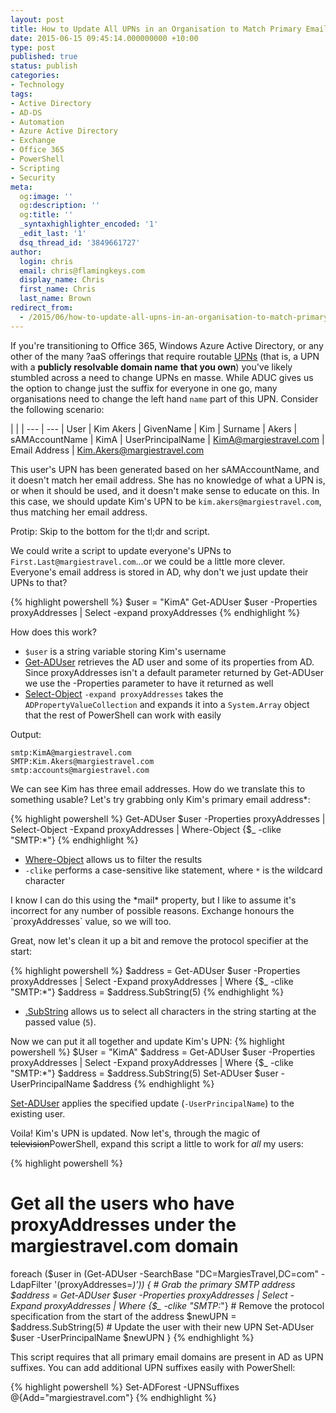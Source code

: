 ```yaml
---
layout: post
title: How to Update All UPNs in an Organisation to Match Primary Email Address
date: 2015-06-15 09:45:14.000000000 +10:00
type: post
published: true
status: publish
categories:
- Technology
tags:
- Active Directory
- AD-DS
- Automation
- Azure Active Directory
- Exchange
- Office 365
- PowerShell
- Scripting
- Security
meta:
  og:image: ''
  og:description: ''
  og:title: ''
  _syntaxhighlighter_encoded: '1'
  _edit_last: '1'
  dsq_thread_id: '3849661727'
author:
  login: chris
  email: chris@flamingkeys.com
  display_name: Chris
  first_name: Chris
  last_name: Brown
redirect_from:
  - /2015/06/how-to-update-all-upns-in-an-organisation-to-match-primary-email-address/
---
```

If you're transitioning to Office 365, Windows Azure Active Directory, or any other of the many ?aaS offerings that require routable [UPNs](https://msdn.microsoft.com/en-us/library/ms677605(v=vs.85).aspx) (that is, a UPN with a **publicly resolvable domain name** **that you own**) you've likely stumbled across a need to change UPNs en masse. While ADUC gives us the option to change just the suffix for everyone in one go, many organisations need to change the left hand `name` part of this UPN.
Consider the following scenario:

|     | 
| --- | ---
| User | Kim Akers
| GivenName | Kim
| Surname | Akers
| sAMAccountName | KimA
| UserPrincipalName | KimA@margiestravel.com
| Email Address | Kim.Akers@margiestravel.com

This user's UPN has been generated based on her sAMAccountName, and it doesn't match her email address. She has no knowledge of what a UPN is, or when it should be used, and it doesn't make sense to educate on this. In this case, we should update Kim's UPN to be `kim.akers@margiestravel.com`, thus matching her email address.

<aside class="aside-info">Protip: Skip to the bottom for the tl;dr and script.</aside>

We could write a script to update everyone's UPNs to `First.Last@margiestravel.com`...or we could be a little more clever. Everyone's email address is stored in AD, why don't we just update their UPNs to that?

{% highlight powershell %}
$user = "KimA"
Get-ADUser $user -Properties proxyAddresses | Select -expand proxyAddresses
{% endhighlight %}

How does this work?

* `$user` is a string variable storing Kim's username
* [Get-ADUser](https://technet.microsoft.com/en-au/library/ee617241.aspx) retrieves the AD user and some of its properties from AD. Since proxyAddresses isn't a default parameter returned by Get-ADUser we use the -Properties parameter to have it returned as well
* [Select-Object](https://technet.microsoft.com/en-us/library/hh849895.aspx) `-expand proxyAddresses` takes the `ADPropertyValueCollection` and expands it into a `System.Array` object that the rest of PowerShell can work with easily

Output:

    smtp:KimA@margiestravel.com
    SMTP:Kim.Akers@margiestravel.com
    smtp:accounts@margiestravel.com

We can see Kim has three email addresses. How do we translate this to something usable?
Let's try grabbing only Kim's primary email address*:

{% highlight powershell %}
Get-ADUser $user -Properties proxyAddresses | Select-Object -Expand proxyAddresses | Where-Object {$_ -clike "SMTP:*"}
{% endhighlight %}

* [Where-Object](https://technet.microsoft.com/en-au/library/ee177028.aspx) allows us to filter the results
* `-clike` performs a case-sensitive like statement, where `*` is the wildcard character

<aside class="aside-info"> I know I can do this using the *mail* property, but I like to assume it's incorrect for any number of possible reasons. Exchange honours the `proxyAddresses` value, so we will too.</aside>

Great, now let's clean it up a bit and remove the protocol specifier at the start:

{% highlight powershell %}
$address = Get-ADUser $user -Properties proxyAddresses | Select -Expand proxyAddresses | Where {$_ -clike "SMTP:*"}
$address = $address.SubString(5)
{% endhighlight %}

* [.SubString](https://msdn.microsoft.com/en-us/library/system.string.substring(v=vs.110).aspx) allows us to select all characters in the string starting at the passed value (`5`).

Now we can put it all together and update Kim's UPN:
{% highlight powershell %}
$User = "KimA"
$address = Get-ADUser $user -Properties proxyAddresses | Select -Expand proxyAddresses | Where {$_ -clike "SMTP:*"}
$address = $address.SubString(5)
Set-ADUser $user -UserPrincipalName $address
{% endhighlight %}

[Set-ADUser](https://technet.microsoft.com/en-au/library/ee617215.aspx) applies the specified update (`-UserPrincipalName`) to the existing user.

Voila! Kim's UPN is updated. Now let's, through the magic of <del>television</del>PowerShell, expand this script a little to work for *all* my users:

{% highlight powershell %}
# Get all the users who have proxyAddresses under the margiestravel.com domain
foreach ($user in (Get-ADUser -SearchBase "DC=MargiesTravel,DC=com" -LdapFilter '(proxyAddresses=*)')) {
	# Grab the primary SMTP address
	$address = Get-ADUser $user -Properties proxyAddresses | Select -Expand proxyAddresses | Where {$_ -clike "SMTP:*"}
	# Remove the protocol specification from the start of the address
	$newUPN = $address.SubString(5)
	# Update the user with their new UPN
	Set-ADUser $user -UserPrincipalName $newUPN
}
{% endhighlight %}

This script requires that all primary email domains are present in AD as UPN suffixes. You can add additional UPN suffixes easily with PowerShell:

{% highlight powershell %}
Set-ADForest -UPNSuffixes @{Add="margiestravel.com"}
{% endhighlight %}
